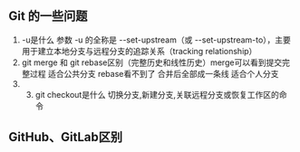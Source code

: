 ## Git 的一些问题
1. -u是什么 参数 -u 的全称是 --set-upstream（或 --set-upstream-to），主要用于建立本地分支与远程分支的追踪关系（tracking relationship）
2. git merge 和 git rebase区别（完整历史和线性历史）merge可以看到提交完整过程 适合公共分支 rebase看不到了 合并后全部成一条线 适合个人分支
3. 3. git checkout是什么 切换分支,新建分支,关联远程分支或恢复工作区的命令

## GitHub、GitLab区别
